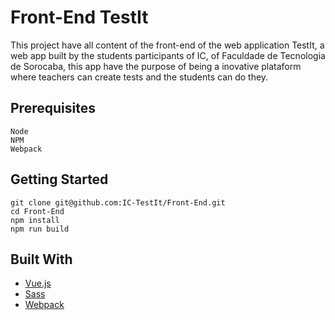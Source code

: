 # Front-End TestIt

This project have all content of the front-end of the web application TestIt, a web app built by the students participants of IC, of Faculdade de Tecnologia de Sorocaba, this app have the purpose of being a inovative plataform where teachers can create tests and the students can do they.

## Prerequisites

```
Node
NPM
Webpack
```

## Getting Started

```
git clone git@github.com:IC-TestIt/Front-End.git
cd Front-End
npm install
npm run build
````

## Built With

* [Vue.js](https://vuejs.org/)
* [Sass](http://sass-lang.com/)
* [Webpack](https://webpack.js.org/)
